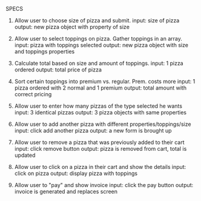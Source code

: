 SPECS

1. Allow user to choose size of pizza and submit.
input: size of pizza
output: new pizza object with property of size

2. Allow user to select toppings on pizza. Gather toppings in an array.
input: pizza with toppings selected
output: new pizza object with size and toppings properties

3. Calculate total based on size and amount of toppings.
input: 1 pizza ordered
output: total price of pizza

4. Sort certain toppings into premium vs. regular. Prem. costs more
input: 1 pizza ordered with 2 normal and 1 premium
output: total amount with correct pricing

5. Allow user to enter how many pizzas of the type selected he wants
input: 3 identical pizzas
output: 3 pizza objects with same properties

6. Allow user to add another pizza with different properties/toppings/size
input: click add another pizza
output: a new form is brought up

7. Allow user to remove a pizza that was previously added to their cart
input: click remove button
output: pizza is removed from cart, total is updated

8. Allow user to click on a pizza in their cart and show the details
input: click on pizza
output: display pizza with toppings

9. Allow user to "pay" and show invoice
input: click the pay button
output: invoice is generated and replaces screen
